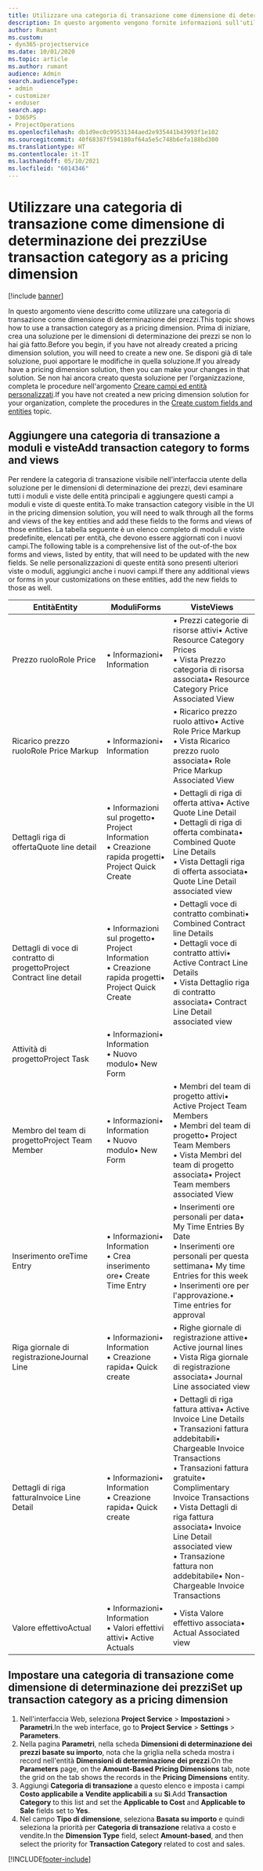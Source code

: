 ```yaml
---
title: Utilizzare una categoria di transazione come dimensione di determinazione dei prezzi
description: In questo argomento vengono fornite informazioni sull'utilizzo di una categoria di transazione come dimensione di determinazione dei prezzi.
author: Rumant
ms.custom:
- dyn365-projectservice
ms.date: 10/01/2020
ms.topic: article
ms.author: rumant
audience: Admin
search.audienceType:
- admin
- customizer
- enduser
search.app:
- D365PS
- ProjectOperations
ms.openlocfilehash: db1d9ec0c99531344aed2e935441b43993f1e102
ms.sourcegitcommit: 40f68387f594180af64a5e5c748b6efa188bd300
ms.translationtype: HT
ms.contentlocale: it-IT
ms.lasthandoff: 05/10/2021
ms.locfileid: "6014346"
---
```

# <a name="use-transaction-category-as-a-pricing-dimension"></a><span data-ttu-id="7bc5c-103">Utilizzare una categoria di transazione come dimensione di determinazione dei prezzi</span><span class="sxs-lookup"><span data-stu-id="7bc5c-103">Use transaction category as a pricing dimension</span></span>

[!include [banner](../includes/psa-now-project-operations.md)]

<span data-ttu-id="7bc5c-104">In questo argomento viene descritto come utilizzare una categoria di transazione come dimensione di determinazione dei prezzi.</span><span class="sxs-lookup"><span data-stu-id="7bc5c-104">This topic shows how to use a transaction category as a pricing dimension.</span></span> <span data-ttu-id="7bc5c-105">Prima di iniziare, crea una soluzione per le dimensioni di determinazione dei prezzi se non lo hai già fatto.</span><span class="sxs-lookup"><span data-stu-id="7bc5c-105">Before you begin, if you have not already created a pricing dimension solution, you will need to create a new one.</span></span> <span data-ttu-id="7bc5c-106">Se disponi già di tale soluzione, puoi apportare le modifiche in quella soluzione.</span><span class="sxs-lookup"><span data-stu-id="7bc5c-106">If you already have a pricing dimension solution, then you can make your changes in that solution.</span></span> <span data-ttu-id="7bc5c-107">Se non hai ancora creato questa soluzione per l'organizzazione, completa le procedure nell'argomento [Creare campi ed entità personalizzati](create-custom-fields-entities.md).</span><span class="sxs-lookup"><span data-stu-id="7bc5c-107">If you have not created a new pricing dimension solution for your organization, complete the procedures in the [Create custom fields and entities](create-custom-fields-entities.md) topic.</span></span>

## <a name="add-transaction-category-to-forms-and-views"></a><span data-ttu-id="7bc5c-108">Aggiungere una categoria di transazione a moduli e viste</span><span class="sxs-lookup"><span data-stu-id="7bc5c-108">Add transaction category to forms and views</span></span>
<span data-ttu-id="7bc5c-109">Per rendere la categoria di transazione visibile nell'interfaccia utente della soluzione per le dimensioni di determinazione dei prezzi, devi esaminare tutti i moduli e viste delle entità principali e aggiungere questi campi a moduli e viste di queste entità.</span><span class="sxs-lookup"><span data-stu-id="7bc5c-109">To make transaction category visible in the UI in the pricing dimension solution, you will need to walk through all the forms and views of the key entities and add these fields to the forms and views of those entities.</span></span>
<span data-ttu-id="7bc5c-110">La tabella seguente è un elenco completo di moduli e viste predefinite, elencati per entità, che devono essere aggiornati con i nuovi campi.</span><span class="sxs-lookup"><span data-stu-id="7bc5c-110">The following table is a comprehensive list of the out-of-the box forms and views, listed by entity, that will need to be updated with the new fields.</span></span> <span data-ttu-id="7bc5c-111">Se nelle personalizzazioni di queste entità sono presenti ulteriori viste o moduli, aggiungici anche i nuovi campi.</span><span class="sxs-lookup"><span data-stu-id="7bc5c-111">If there any additional views or forms in your customizations on these entities, add the new fields to those as well.</span></span>

|  <span data-ttu-id="7bc5c-112">Entità</span><span class="sxs-lookup"><span data-stu-id="7bc5c-112">Entity</span></span>        | <span data-ttu-id="7bc5c-113">Moduli</span><span class="sxs-lookup"><span data-stu-id="7bc5c-113">Forms</span></span>     |<span data-ttu-id="7bc5c-114">Viste</span><span class="sxs-lookup"><span data-stu-id="7bc5c-114">Views</span></span>        |
| ------------------------------|---------------------------------|----------------------------------|
|  <span data-ttu-id="7bc5c-115">Prezzo ruolo</span><span class="sxs-lookup"><span data-stu-id="7bc5c-115">Role Price</span></span>|<span data-ttu-id="7bc5c-116">• Informazioni</span><span class="sxs-lookup"><span data-stu-id="7bc5c-116">• Information</span></span> |<span data-ttu-id="7bc5c-117">• Prezzi categorie di risorse attivi</span><span class="sxs-lookup"><span data-stu-id="7bc5c-117">• Active Resource Category Prices</span></span><br> <span data-ttu-id="7bc5c-118">• Vista Prezzo categoria di risorsa associata</span><span class="sxs-lookup"><span data-stu-id="7bc5c-118">• Resource Category Price Associated View</span></span>|
|  <span data-ttu-id="7bc5c-119">Ricarico prezzo ruolo</span><span class="sxs-lookup"><span data-stu-id="7bc5c-119">Role Price Markup</span></span>|<span data-ttu-id="7bc5c-120">• Informazioni</span><span class="sxs-lookup"><span data-stu-id="7bc5c-120">• Information</span></span>|<span data-ttu-id="7bc5c-121">• Ricarico prezzo ruolo attivo</span><span class="sxs-lookup"><span data-stu-id="7bc5c-121">• Active Role Price Markup</span></span><br><span data-ttu-id="7bc5c-122">• Vista Ricarico prezzo ruolo associata</span><span class="sxs-lookup"><span data-stu-id="7bc5c-122">• Role Price Markup Associated View</span></span>|
|  <span data-ttu-id="7bc5c-123">Dettagli riga di offerta</span><span class="sxs-lookup"><span data-stu-id="7bc5c-123">Quote line detail</span></span>|<span data-ttu-id="7bc5c-124">• Informazioni sul progetto</span><span class="sxs-lookup"><span data-stu-id="7bc5c-124">• Project Information</span></span><br><span data-ttu-id="7bc5c-125">• Creazione rapida progetti</span><span class="sxs-lookup"><span data-stu-id="7bc5c-125">• Project Quick Create</span></span>|<span data-ttu-id="7bc5c-126">• Dettagli di riga di offerta attiva</span><span class="sxs-lookup"><span data-stu-id="7bc5c-126">• Active Quote Line Detail</span></span><br><span data-ttu-id="7bc5c-127">• Dettagli di riga di offerta combinata</span><span class="sxs-lookup"><span data-stu-id="7bc5c-127">• Combined Quote Line Details</span></span><br><span data-ttu-id="7bc5c-128">• Vista Dettagli riga di offerta associata</span><span class="sxs-lookup"><span data-stu-id="7bc5c-128">• Quote Line Detail associated view</span></span>|
|  <span data-ttu-id="7bc5c-129">Dettagli di voce di contratto di progetto</span><span class="sxs-lookup"><span data-stu-id="7bc5c-129">Project Contract line detail</span></span>|<span data-ttu-id="7bc5c-130">• Informazioni sul progetto</span><span class="sxs-lookup"><span data-stu-id="7bc5c-130">• Project Information</span></span><br><span data-ttu-id="7bc5c-131">• Creazione rapida progetti</span><span class="sxs-lookup"><span data-stu-id="7bc5c-131">• Project Quick Create</span></span>|<span data-ttu-id="7bc5c-132">• Dettagli voce di contratto combinati</span><span class="sxs-lookup"><span data-stu-id="7bc5c-132">• Combined Contract line Details</span></span><br><span data-ttu-id="7bc5c-133">• Dettagli voce di contratto attivi</span><span class="sxs-lookup"><span data-stu-id="7bc5c-133">• Active Contract Line Details</span></span><br><span data-ttu-id="7bc5c-134">• Vista Dettaglio riga di contratto associata</span><span class="sxs-lookup"><span data-stu-id="7bc5c-134">• Contract Line Detail associated view</span></span>|
|  <span data-ttu-id="7bc5c-135">Attività di progetto</span><span class="sxs-lookup"><span data-stu-id="7bc5c-135">Project Task</span></span>|<span data-ttu-id="7bc5c-136">• Informazioni</span><span class="sxs-lookup"><span data-stu-id="7bc5c-136">• Information</span></span><br><span data-ttu-id="7bc5c-137">• Nuovo modulo</span><span class="sxs-lookup"><span data-stu-id="7bc5c-137">• New Form</span></span>||
|  <span data-ttu-id="7bc5c-138">Membro del team di progetto</span><span class="sxs-lookup"><span data-stu-id="7bc5c-138">Project Team Member</span></span>|<span data-ttu-id="7bc5c-139">• Informazioni</span><span class="sxs-lookup"><span data-stu-id="7bc5c-139">• Information</span></span><br><span data-ttu-id="7bc5c-140">• Nuovo modulo</span><span class="sxs-lookup"><span data-stu-id="7bc5c-140">• New Form</span></span>|<span data-ttu-id="7bc5c-141">• Membri del team di progetto attivi</span><span class="sxs-lookup"><span data-stu-id="7bc5c-141">• Active Project Team Members</span></span><br><span data-ttu-id="7bc5c-142">• Membri del team di progetto</span><span class="sxs-lookup"><span data-stu-id="7bc5c-142">• Project Team Members</span></span><br><span data-ttu-id="7bc5c-143">• Vista Membri del team di progetto associata</span><span class="sxs-lookup"><span data-stu-id="7bc5c-143">• Project Team members associated View</span></span>|
|  <span data-ttu-id="7bc5c-144">Inserimento ore</span><span class="sxs-lookup"><span data-stu-id="7bc5c-144">Time Entry</span></span>|<span data-ttu-id="7bc5c-145">• Informazioni</span><span class="sxs-lookup"><span data-stu-id="7bc5c-145">• Information</span></span><br><span data-ttu-id="7bc5c-146">• Crea inserimento ore</span><span class="sxs-lookup"><span data-stu-id="7bc5c-146">• Create Time Entry</span></span>|<span data-ttu-id="7bc5c-147">• Inserimenti ore personali per data</span><span class="sxs-lookup"><span data-stu-id="7bc5c-147">• My Time Entries By Date</span></span><br><span data-ttu-id="7bc5c-148">• Inserimenti ore personali per questa settimana</span><span class="sxs-lookup"><span data-stu-id="7bc5c-148">• My time Entries for this week</span></span><br><span data-ttu-id="7bc5c-149">• Inserimenti ore per l'approvazione.</span><span class="sxs-lookup"><span data-stu-id="7bc5c-149">• Time entries for approval</span></span>|
|  <span data-ttu-id="7bc5c-150">Riga giornale di registrazione</span><span class="sxs-lookup"><span data-stu-id="7bc5c-150">Journal Line</span></span>|<span data-ttu-id="7bc5c-151">• Informazioni</span><span class="sxs-lookup"><span data-stu-id="7bc5c-151">• Information</span></span><br><span data-ttu-id="7bc5c-152">• Creazione rapida</span><span class="sxs-lookup"><span data-stu-id="7bc5c-152">• Quick create</span></span>|<span data-ttu-id="7bc5c-153">• Righe giornale di registrazione attive</span><span class="sxs-lookup"><span data-stu-id="7bc5c-153">• Active journal lines</span></span><br><span data-ttu-id="7bc5c-154">• Vista Riga giornale di registrazione associata</span><span class="sxs-lookup"><span data-stu-id="7bc5c-154">• Journal Line associated view</span></span>|
|  <span data-ttu-id="7bc5c-155">Dettagli di riga fattura</span><span class="sxs-lookup"><span data-stu-id="7bc5c-155">Invoice Line Detail</span></span>|<span data-ttu-id="7bc5c-156">• Informazioni</span><span class="sxs-lookup"><span data-stu-id="7bc5c-156">• Information</span></span><br><span data-ttu-id="7bc5c-157">• Creazione rapida</span><span class="sxs-lookup"><span data-stu-id="7bc5c-157">• Quick create</span></span>|<span data-ttu-id="7bc5c-158">• Dettagli di riga fattura attiva</span><span class="sxs-lookup"><span data-stu-id="7bc5c-158">• Active Invoice Line Details</span></span><br><span data-ttu-id="7bc5c-159">• Transazioni fattura addebitabili</span><span class="sxs-lookup"><span data-stu-id="7bc5c-159">• Chargeable Invoice Transactions</span></span><br><span data-ttu-id="7bc5c-160">• Transazioni fattura gratuite</span><span class="sxs-lookup"><span data-stu-id="7bc5c-160">• Complimentary Invoice Transactions</span></span><br><span data-ttu-id="7bc5c-161">• Vista Dettagli di riga fattura associata</span><span class="sxs-lookup"><span data-stu-id="7bc5c-161">• Invoice Line Detail associated view</span></span><br><span data-ttu-id="7bc5c-162">• Transazione fattura non addebitabile</span><span class="sxs-lookup"><span data-stu-id="7bc5c-162">• Non-Chargeable Invoice Transactions</span></span>|
|  <span data-ttu-id="7bc5c-163">Valore effettivo</span><span class="sxs-lookup"><span data-stu-id="7bc5c-163">Actual</span></span>|<span data-ttu-id="7bc5c-164">• Informazioni</span><span class="sxs-lookup"><span data-stu-id="7bc5c-164">• Information</span></span><br><span data-ttu-id="7bc5c-165">• Valori effettivi attivi</span><span class="sxs-lookup"><span data-stu-id="7bc5c-165">• Active Actuals</span></span>|<span data-ttu-id="7bc5c-166">• Vista Valore effettivo associata</span><span class="sxs-lookup"><span data-stu-id="7bc5c-166">• Actual Associated view</span></span>|

## <a name="set-up-transaction-category-as-a-pricing-dimension"></a><span data-ttu-id="7bc5c-167">Impostare una categoria di transazione come dimensione di determinazione dei prezzi</span><span class="sxs-lookup"><span data-stu-id="7bc5c-167">Set up transaction category as a pricing dimension</span></span>

1. <span data-ttu-id="7bc5c-168">Nell'interfaccia Web, seleziona **Project Service** > **Impostazioni** > **Parametri**.</span><span class="sxs-lookup"><span data-stu-id="7bc5c-168">In the web interface, go to **Project Service** > **Settings** > **Parameters**.</span></span> 
2. <span data-ttu-id="7bc5c-169">Nella pagina **Parametri**, nella scheda **Dimensioni di determinazione dei prezzi basate su importo**, nota che la griglia nella scheda mostra i record nell'entità **Dimensioni di determinazione dei prezzi**.</span><span class="sxs-lookup"><span data-stu-id="7bc5c-169">On the **Parameters** page, on the **Amount-Based Pricing Dimensions** tab, note the grid on the tab shows the records in the **Pricing Dimensions** entity.</span></span>
3. <span data-ttu-id="7bc5c-170">Aggiungi **Categoria di transazione** a questo elenco e imposta i campi **Costo applicabile a** **Vendite applicabili a** su **Sì**.</span><span class="sxs-lookup"><span data-stu-id="7bc5c-170">Add **Transaction Category** to this list and set the **Applicable to Cost** and **Applicable to Sale** fields set to **Yes**.</span></span>
4. <span data-ttu-id="7bc5c-171">Nel campo **Tipo di dimensione**, seleziona **Basata su importo** e quindi seleziona la priorità per **Categoria di transazione** relativa a costo e vendite.</span><span class="sxs-lookup"><span data-stu-id="7bc5c-171">In the **Dimension Type** field, select **Amount-based**, and then select the priority for **Transaction Category** related to cost and sales.</span></span>


[!INCLUDE[footer-include](../includes/footer-banner.md)]